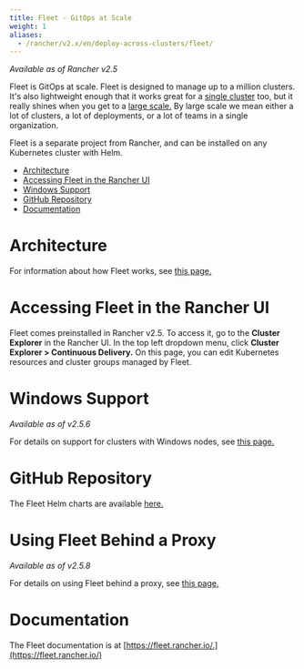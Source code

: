 ```yaml
---
title: Fleet - GitOps at Scale
weight: 1
aliases:
  - /rancher/v2.x/en/deploy-across-clusters/fleet/
---
```


_Available as of Rancher v2.5_

Fleet is GitOps at scale. Fleet is designed to manage up to a million clusters. It's also lightweight enough that it works great for a [single cluster](https://fleet.rancher.io/single-cluster-install/) too, but it really shines when you get to a [large scale.](https://fleet.rancher.io/multi-cluster-install/) By large scale we mean either a lot of clusters, a lot of deployments, or a lot of teams in a single organization.

Fleet is a separate project from Rancher, and can be installed on any Kubernetes cluster with Helm.

- [Architecture](#architecture)
- [Accessing Fleet in the Rancher UI](#accessing-fleet-in-the-rancher-ui)
- [Windows Support](#windows-support)
- [GitHub Repository](#github-repository)
- [Documentation](#documentation)

# Architecture

For information about how Fleet works, see [this page.](./architecture)

# Accessing Fleet in the Rancher UI

Fleet comes preinstalled in Rancher v2.5. To access it, go to the **Cluster Explorer** in the Rancher UI. In the top left dropdown menu, click **Cluster Explorer > Continuous Delivery.** On this page, you can edit Kubernetes resources and cluster groups managed by Fleet.

# Windows Support

_Available as of v2.5.6_

For details on support for clusters with Windows nodes, see [this page.](./windows)


# GitHub Repository

The Fleet Helm charts are available [here.](https://github.com/rancher/fleet/releases/latest)


# Using Fleet Behind a Proxy

_Available as of v2.5.8_

For details on using Fleet behind a proxy, see [this page.](./proxy)

# Documentation

The Fleet documentation is at [https://fleet.rancher.io/.](https://fleet.rancher.io/)
